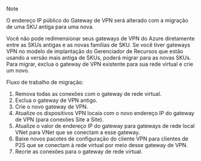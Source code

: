> [!NOTE]
> O endereço IP público do Gateway de VPN será alterado com a migração de uma SKU antiga para uma nova.
> 

Você não pode redimensionar seus gateways de VPN do Azure diretamente entre as SKUs antigas e as novas famílias de SKU. Se você tiver gateways VPN no modelo de implantação do Gerenciador de Recursos que estão usando a versão mais antiga de SKUs, poderá migrar para as novas SKUs. Para migrar, exclua o gateway de VPN existente para sua rede virtual e crie um novo.

Fluxo de trabalho de migração:

1. Remova todas as conexões com o gateway de rede virtual.
2. Exclua o gateway de VPN antigo.
3. Crie o novo gateway de VPN.
4. Atualize os dispositivos VPN locaia com o novo endereço IP do gateway de VPN (para conexões Site a Site).
5. Atualize o valor de endereço IP do gateway para gateways de rede local VNet para VNet que se conectam a esse gateway.
6. Baixe novos pacotes de configuração do cliente VPN para clientes de P2S que se conectam à rede virtual por meio desse gateway de VPN.
7. Recrie as conexões para o gateway de rede virtual.